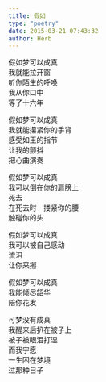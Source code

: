 ```yaml
---  
title: 假如  
type: "poetry"  
date: 2015-03-21 07:43:32  
author: Herb  
---  
```

假如梦可以成真  
我就能拉开窗  
听你陌生的呼唤  
我从你口中  
等了十六年  

假如梦可以成真  
我就能攥紧你的手背  
感受如玉的指节  
让我的颤抖  
把心曲演奏  

假如梦可以成真  
我可以倒在你的肩膀上  
死去  
在死去时　搂紧你的腰  
触碰你的头  

假如梦可以成真  
我可以被自己感动  
流泪  
让你来擦  

假如梦可以成真  
我能倾尽韶华  
陪你花发  

可梦没有成真  
我醒来后扒在被子上  
被子被眼泪打湿  
而我宁愿  
一生困在梦境  
过那种日子